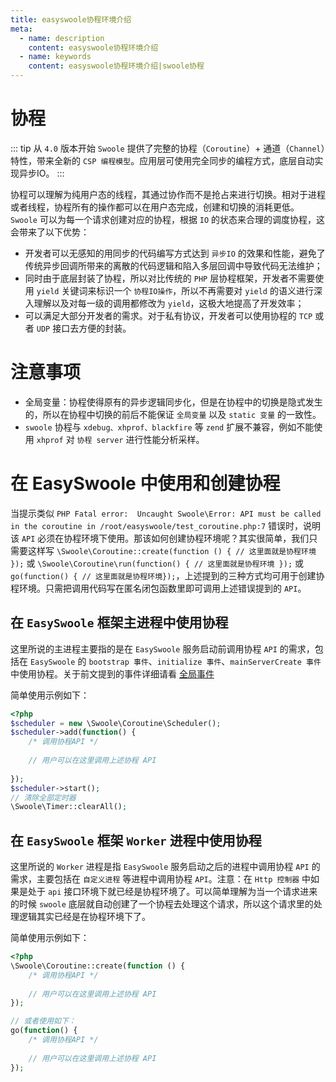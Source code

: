 ```yaml
---
title: easyswoole协程环境介绍
meta:
  - name: description
    content: easyswoole协程环境介绍
  - name: keywords
    content: easyswoole协程环境介绍|swoole协程
---
```


# 协程

::: tip
从 `4.0` 版本开始 `Swoole` 提供了完整的协程（`Coroutine`）+ 通道（`Channel`）特性，带来全新的 `CSP 编程模型`。应用层可使用完全同步的编程方式，底层自动实现异步IO。
:::

协程可以理解为纯用户态的线程，其通过协作而不是抢占来进行切换。相对于进程或者线程，协程所有的操作都可以在用户态完成，创建和切换的消耗更低。`Swoole` 可以为每一个请求创建对应的协程，根据 `IO` 的状态来合理的调度协程，这会带来了以下优势：
- 开发者可以无感知的用同步的代码编写方式达到 `异步IO` 的效果和性能，避免了传统异步回调所带来的离散的代码逻辑和陷入多层回调中导致代码无法维护；
- 同时由于底层封装了协程，所以对比传统的 `PHP` 层协程框架，开发者不需要使用 `yield` 关键词来标识一个 `协程IO操作`，所以不再需要对 `yield` 的语义进行深入理解以及对每一级的调用都修改为 `yield`，这极大地提高了开发效率；
- 可以满足大部分开发者的需求。对于私有协议，开发者可以使用协程的 `TCP` 或者 `UDP` 接口去方便的封装。


# 注意事项

- 全局变量：协程使得原有的异步逻辑同步化，但是在协程中的切换是隐式发生的，所以在协程中切换的前后不能保证 `全局变量` 以及 `static 变量` 的一致性。
- `swoole` 协程与 `xdebug、xhprof、blackfire` 等 `zend` 扩展不兼容，例如不能使用 `xhprof` 对 `协程 server` 进行性能分析采样。

# 在 EasySwoole 中使用和创建协程

当提示类似 `PHP Fatal error:  Uncaught Swoole\Error: API must be called in the coroutine in /root/easyswoole/test_coroutine.php:7` 错误时，说明该 `API` 必须在协程环境下使用。那该如何创建协程环境呢？其实很简单，我们只需要这样写 ```\Swoole\Coroutine::create(function () { // 这里面就是协程环境 });``` 或 ```\Swoole\Coroutine\run(function() { // 这里面就是协程环境 });``` 或 ```go(function() { // 这里面就是协程环境});```，上述提到的三种方式均可用于创建协程环境。只需把调用代码写在匿名闭包函数里即可调用上述错误提到的 `API`。

## 在 `EasySwoole` 框架主进程中使用协程

这里所说的主进程主要指的是在 `EasySwoole` 服务启动前调用协程 `API` 的需求，包括在 `EasySwoole` 的 `bootstrap 事件`、`initialize 事件`、`mainServerCreate 事件` 中使用协程。关于前文提到的事件详细请看 [全局事件](/FrameDesign/event/bootstrap.md)

简单使用示例如下：

```php
<?php
$scheduler = new \Swoole\Coroutine\Scheduler();
$scheduler->add(function() {
    /* 调用协程API */
    
    // 用户可以在这里调用上述协程 API
    
});
$scheduler->start();
// 清除全部定时器
\Swoole\Timer::clearAll();
```

## 在 `EasySwoole` 框架 `Worker` 进程中使用协程

这里所说的 `Worker` 进程是指 `EasySwoole` 服务启动之后的进程中调用协程 `API` 的需求，主要包括在 `自定义进程` 等进程中调用协程 `API`。注意：在 `Http 控制器` 中如果是处于 `api` 接口环境下就已经是协程环境了。可以简单理解为当一个请求进来的时候 `swoole` 底层就自动创建了一个协程去处理这个请求，所以这个请求里的处理逻辑其实已经是在协程环境下了。

简单使用示例如下：

```php
<?php
\Swoole\Coroutine::create(function () {
    /* 调用协程API */
        
    // 用户可以在这里调用上述协程 API
});

// 或者使用如下：
go(function() {
    /* 调用协程API */
            
    // 用户可以在这里调用上述协程 API
});
```

